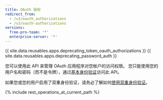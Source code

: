 ```yaml
---
title: OAuth 授权
redirect_from:
  - /v3/oauth_authorizations
  - /v3/oauth-authorizations
versions:
  free-pro-team: '*'
  enterprise-server: '*'
---
```


{{ site.data.reusables.apps.deprecating_token_oauth_authorizations }}
{{ site.data.reusables.apps.deprecating_password_auth }}

您可以使用此 API 来管理 OAuth 应用程序对您帐户的访问权限。 您只能使用您的用户名和密码（而不是令牌），通过[基本身份验证](/rest/overview/other-authentication-methods#basic-authentication)访问此 API。

如果您或您的用户启用了双重身份验证，请务必了解如何[使用双重身份验证](/rest/overview/other-authentication-methods#working-with-two-factor-authentication)。

{% include rest_operations_at_current_path %}
